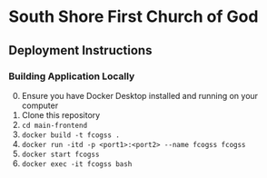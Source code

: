 # South Shore First Church of God

## Deployment Instructions
### Building Application Locally
0. Ensure you have Docker Desktop installed and running on your computer
1. Clone this repository
1. `cd main-frontend`
1. `docker build -t fcogss .`
1. `docker run -itd -p <port1>:<port2> --name fcogss fcogss`
1. `docker start fcogss`
1. `docker exec -it fcogss bash`
